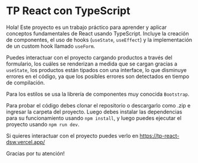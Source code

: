 # TP React con TypeScript

Hola! Este proyecto es un trabajo práctico para aprender y aplicar conceptos fundamentales de React usando TypeScript. Incluye la creación de componentes, el uso de hooks (`useState`, `useEffect`) y la implementación de un custom hook llamado `useForm`.

Puedes interactuar con el proyecto cargando productos a través del formulario, los cuáles se renderizan a medida que se cargan gracias a `useState`, los productos están tipados con una interface, lo que disminuye errores en el código, ya que los posibles errores son detectados en tiempo de compilación. 

Para los estilos se usa la librería de componentes muy conocida `Bootstrap`.

Para probar el código debes clonar el repositorio o descargarlo como .zip e ingresar la carpeta del proyecto. Luego debes instalar las dependencias para su funcionamiento usando `npm install`, y luego puedes ejecutar el proyecto usando `npm run dev`.

Si quieres interactuar con el proyecto puedes verlo en https://tp-react-dsw.vercel.app/

Gracias por tu atención!
